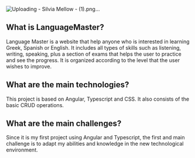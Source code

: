 ![Uploading - Silvia Mellow - (1).png…]()


## What is LanguageMaster?
Language Master is a website that help anyone who is interested in learning Greek, Spanish or English. It includes all types of skills such as listening, writing, speaking, plus a section of exams
that helps the user to practice and see the progress. It is organized according to the level that the user wishes to improve.

## What are the main technologies?
This project is based on Angular, Typescript and CSS. It also consists of the basic CRUD operations.

## What are the main challenges?
Since it is my first project using Angular and Typescript, the first and main challenge is to adapt my abilities and knowledge in the new technological environment.

